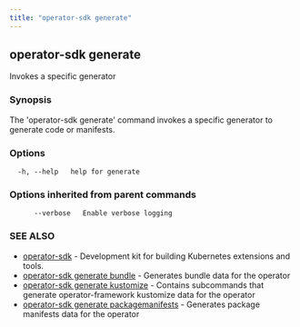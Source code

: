 ```yaml
---
title: "operator-sdk generate"
---
```


## operator-sdk generate

Invokes a specific generator

### Synopsis

The 'operator-sdk generate' command invokes a specific generator to generate
code or manifests.

### Options

```
  -h, --help   help for generate
```

### Options inherited from parent commands

```
      --verbose   Enable verbose logging
```

### SEE ALSO

- [operator-sdk](../operator-sdk) - Development kit for building Kubernetes extensions and tools.
- [operator-sdk generate bundle](../operator-sdk_generate_bundle) - Generates bundle data for the operator
- [operator-sdk generate kustomize](../operator-sdk_generate_kustomize) - Contains subcommands that generate operator-framework kustomize data for the operator
- [operator-sdk generate packagemanifests](../operator-sdk_generate_packagemanifests) - Generates package manifests data for the operator
